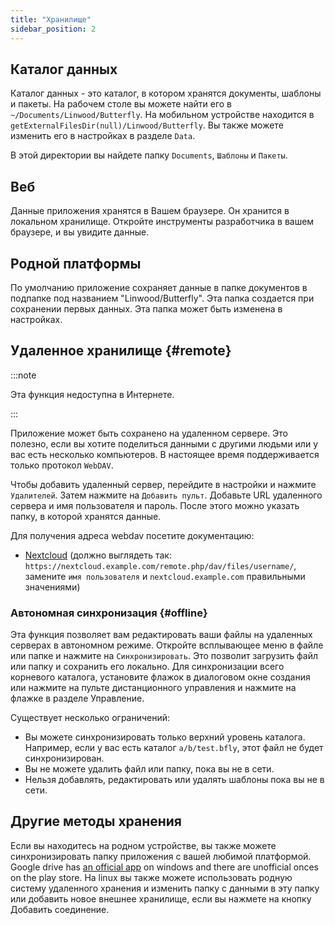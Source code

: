 ```yaml
---
title: "Хранилище"
sidebar_position: 2
---
```


## Каталог данных

Каталог данных - это каталог, в котором хранятся документы, шаблоны и пакеты. На рабочем столе вы можете найти его в `~/Documents/Linwood/Butterfly`. На мобильном устройстве находится в `getExternalFilesDir(null)/Linwood/Butterfly`. Вы также можете изменить его в настройках в разделе `Data`.

В этой директории вы найдете папку `Documents`, `Шаблоны` и `Пакеты`.

## Веб

Данные приложения хранятся в Вашем браузере. Он хранится в локальном хранилище. Откройте инструменты разработчика в вашем браузере, и вы увидите данные.

## Родной платформы

По умолчанию приложение сохраняет данные в папке документов в подпапке под названием "Linwood/Butterfly". Эта папка создается при сохранении первых данных. Эта папка может быть изменена в настройках.

## Удаленное хранилище {#remote}

:::note

Эта функция недоступна в Интернете.

:::

Приложение может быть сохранено на удаленном сервере. Это полезно, если вы хотите поделиться данными с другими людьми или у вас есть несколько компьютеров. В настоящее время поддерживается только протокол `WebDAV`.

Чтобы добавить удаленный сервер, перейдите в настройки и нажмите `Удалителей`. Затем нажмите на `Добавить пульт`. Добавьте URL удаленного сервера и имя пользователя и пароль. После этого можно указать папку, в которой хранятся данные.

Для получения адреса webdav посетите документацию:

* [Nextcloud](https://docs.nextcloud.com/server/latest/user_manual/en/files/access_webdav.html) (должно выглядеть так: `https://nextcloud.example.com/remote.php/dav/files/username/`, замените `имя пользователя` и `nextcloud.example.com` правильными значениями)

### Автономная синхронизация {#offline}

Эта функция позволяет вам редактировать ваши файлы на удаленных серверах в автономном режиме. Откройте всплывающее меню в файле или папке и нажмите на `Синхронизировать`. Это позволит загрузить файл или папку и сохранить его локально. Для синхронизации всего корневого каталога, установите флажок в диалоговом окне создания или нажмите на пульте дистанционного управления и нажмите на флажке в разделе Управление.

Существует несколько ограничений:

* Вы можете синхронизировать только верхний уровень каталога. Например, если у вас есть каталог `a/b/test.bfly`, этот файл не будет синхронизирован.
* Вы не можете удалить файл или папку, пока вы не в сети.
* Нельзя добавлять, редактировать или удалять шаблоны пока вы не в сети.

## Другие методы хранения

Если вы находитесь на родном устройстве, вы также можете синхронизировать папку приложения с вашей любимой платформой. Google drive has [an official app](https://www.google.com/drive/download/) on windows and there are unofficial onces on the play store. На linux вы также можете использовать родную систему удаленного хранения и изменить папку с данными в эту папку или добавить новое внешнее хранилище, если вы нажмете на кнопку Добавить соединение.
